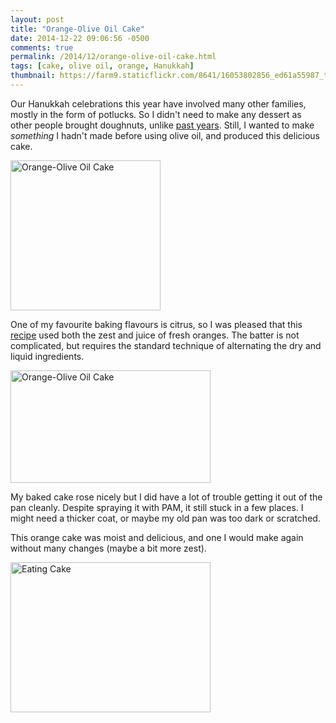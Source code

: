 ```yaml
---
layout: post
title: "Orange-Olive Oil Cake"
date: 2014-12-22 09:06:56 -0500
comments: true
permalink: /2014/12/orange-olive-oil-cake.html
tags: [cake, olive oil, orange, Hanukkah]
thumbnail: https://farm9.staticflickr.com/8641/16053802856_ed61a55987_t.jpg
---
```


Our Hanukkah celebrations this year have involved many other families,
mostly in the form of potlucks. So I didn't need to make any dessert
as other people brought doughnuts, unlike [past years](/tag/Hanukkah/). 
Still, I wanted to make _something_ I hadn't made before using olive oil, 
and produced this delicious cake.

<a href="https://www.flickr.com/photos/gnuf/16053802856"
title="Orange-Olive Oil Cake by Eric Fung, on Flickr"><img
src="https://farm9.staticflickr.com/8641/16053802856_ed61a55987_m.jpg"
width="240" height="240" alt="Orange-Olive Oil Cake"></a>

One of my favourite baking flavours is citrus, so I was pleased that
this
[recipe](http://leitesculinaria.com/20321/recipes-portuguese-orange-olive-oil-cake.html) used both the zest and juice of fresh oranges. The batter
is not complicated, but requires the standard technique of
alternating the dry and liquid ingredients.

<a href="https://www.flickr.com/photos/gnuf/15894390647"
title="Orange-Olive Oil Cake by Eric Fung, on Flickr"><img
src="https://farm8.staticflickr.com/7525/15894390647_9cbc45a775_n.jpg"
width="320" height="180" alt="Orange-Olive Oil Cake"></a>

My baked cake rose nicely but I did have a lot of trouble getting it out
of the pan cleanly. Despite spraying it with PAM, it still stuck in a
few places. I might need a thicker coat, or maybe my old pan was too
dark or scratched.

This orange cake was moist and delicious, and one I would make again
without many changes (maybe a bit more zest).

<a href="https://www.flickr.com/photos/gnuf/15896089098" title="Eating
Cake by Eric Fung, on Flickr"><img
src="https://farm8.staticflickr.com/7512/15896089098_ea6148aa89_n.jpg"
width="320" height="240" alt="Eating Cake"></a>
